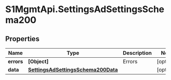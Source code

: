 # S1MgmtApi.SettingsAdSettingsSchema200

## Properties
Name | Type | Description | Notes
------------ | ------------- | ------------- | -------------
**errors** | **[Object]** | Errors | [optional] 
**data** | [**SettingsAdSettingsSchema200Data**](SettingsAdSettingsSchema200Data.md) |  | [optional] 


